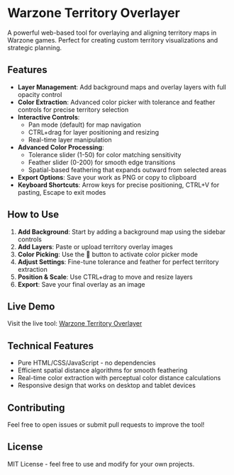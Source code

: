 # Warzone Territory Overlayer

A powerful web-based tool for overlaying and aligning territory maps in Warzone games. Perfect for creating custom territory visualizations and strategic planning.

## Features

- **Layer Management**: Add background maps and overlay layers with full opacity control
- **Color Extraction**: Advanced color picker with tolerance and feather controls for precise territory selection
- **Interactive Controls**:
  - Pan mode (default) for map navigation
  - CTRL+drag for layer positioning and resizing
  - Real-time layer manipulation
- **Advanced Color Processing**:
  - Tolerance slider (1-50) for color matching sensitivity
  - Feather slider (0-200) for smooth edge transitions
  - Spatial-based feathering that expands outward from selected areas
- **Export Options**: Save your work as PNG or copy to clipboard
- **Keyboard Shortcuts**: Arrow keys for precise positioning, CTRL+V for pasting, Escape to exit modes

## How to Use

1. **Add Background**: Start by adding a background map using the sidebar controls
2. **Add Layers**: Paste or upload territory overlay images
3. **Color Picking**: Use the 🎨 button to activate color picker mode
4. **Adjust Settings**: Fine-tune tolerance and feather for perfect territory extraction
5. **Position & Scale**: Use CTRL+drag to move and resize layers
6. **Export**: Save your final overlay as an image

## Live Demo

Visit the live tool: [Warzone Territory Overlayer](https://cagils.github.io/warzone-tools)

## Technical Features

- Pure HTML/CSS/JavaScript - no dependencies
- Efficient spatial distance algorithms for smooth feathering
- Real-time color extraction with perceptual color distance calculations
- Responsive design that works on desktop and tablet devices

## Contributing

Feel free to open issues or submit pull requests to improve the tool!

## License

MIT License - feel free to use and modify for your own projects.
